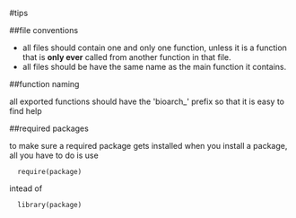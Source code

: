#tips

##file conventions

- all files should contain one and only one function, unless it is a function that is **only ever** called from another function in that file.
- all files should be have the same name as the main function it contains.



##function naming

all exported functions should have the 'bioarch_' prefix so that it is easy to find help


##required packages

to make sure a required package gets installed when you install a package, all you have to do is use

      require(package)
  
intead of 

      library(package)
